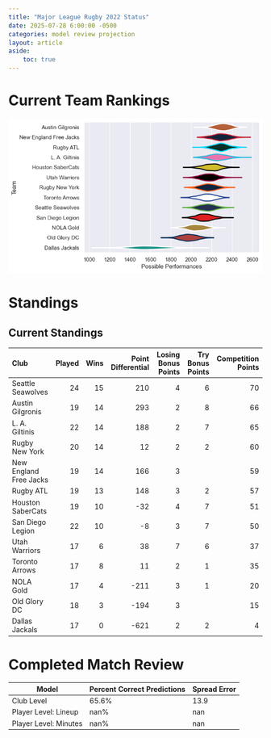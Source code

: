 ```yaml
---  
title: "Major League Rugby 2022 Status"  
date: 2025-07-28 6:00:00 -0500  
categories: model review projection  
layout: article  
aside:  
    toc: true  
---
```

# Current Team Rankings


![Club Rankings](plots/rankings_Major_League_Rugby_2022.png)
# Standings

## Current Standings


| Club                   |   Played |   Wins |   Point Differential |   Losing Bonus Points |   Try Bonus Points |   Competition Points |
|:-----------------------|---------:|-------:|---------------------:|----------------------:|-------------------:|---------------------:|
| Seattle Seawolves      |       24 |     15 |                  210 |                     4 |                  6 |                   70 |
| Austin Gilgronis       |       19 |     14 |                  293 |                     2 |                  8 |                   66 |
| L. A. Giltinis         |       22 |     14 |                  188 |                     2 |                  7 |                   65 |
| Rugby New York         |       20 |     14 |                   12 |                     2 |                  2 |                   60 |
| New England Free Jacks |       19 |     14 |                  166 |                     3 |                    |                   59 |
| Rugby ATL              |       19 |     13 |                  148 |                     3 |                  2 |                   57 |
| Houston SaberCats      |       19 |     10 |                  -32 |                     4 |                  7 |                   51 |
| San Diego Legion       |       22 |     10 |                   -8 |                     3 |                  7 |                   50 |
| Utah Warriors          |       17 |      6 |                   38 |                     7 |                  6 |                   37 |
| Toronto Arrows         |       17 |      8 |                   11 |                     2 |                  1 |                   35 |
| NOLA Gold              |       17 |      4 |                 -211 |                     3 |                  1 |                   20 |
| Old Glory DC           |       18 |      3 |                 -194 |                     3 |                    |                   15 |
| Dallas Jackals         |       17 |      0 |                 -621 |                     2 |                  2 |                    4 |



# Completed Match Review


| Model | Percent Correct Predictions | Spread Error |
| ------ | ------ | ------ |
| Club Level | 65.6% | 13.9 |
| Player Level: Lineup | nan% | nan |
| Player Level: Minutes | nan% | nan |


